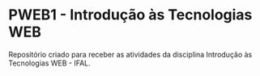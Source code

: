 # PWEB1 - Introdução às Tecnologias WEB

Repositório criado para receber as atividades da disciplina Introdução às Tecnologias WEB - IFAL.
